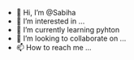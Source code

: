 - 👋 Hi, I’m @Sabiha
- 👀 I’m interested in ...
- 🌱 I’m currently learning pyhton
- 💞️ I’m looking to collaborate on ...
- 📫 How to reach me ...

<!---
Sabihabit/Sabihabit is a ✨ special ✨ repository because its `README.md` (this file) appears on your GitHub profile.
You can click the Preview link to take a look at your changes.
--->
